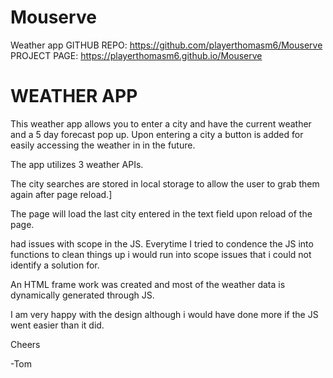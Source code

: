 # Mouserve
 Weather app
GITHUB REPO: https://github.com/playerthomasm6/Mouserve
PROJECT PAGE: https://playerthomasm6.github.io/Mouserve

# WEATHER APP

This weather app allows you to enter a city and have the current weather and a 5 day forecast pop up.
Upon entering a city a button is added for easily accessing the weather in in the future.

The app utilizes 3 weather APIs.

The city searches are stored in local storage to allow the user to grab them again after page reload.]

The page will load the last city entered in the text field upon reload of the page.

had issues with scope in the JS.  Everytime I tried to condence the JS into functions to clean things up i would run into scope issues that i could not identify a solution for.

An HTML frame work was created and most of the weather data is dynamically generated through JS.

I am very happy with the design although i would have done more if the JS went easier than it did.

Cheers

-Tom